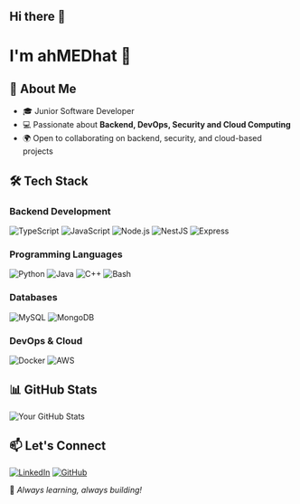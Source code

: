 ## Hi there 👋
<!--
**ahMEDhat-7/ahMEDhat-7** is a ✨ _special_ ✨ repository because its `README.md` (this file) appears on your GitHub profile.
-->
# I'm ahMEDhat 👋

## 🚀 About Me

- 🎓 Junior Software Developer
- 💻 Passionate about **Backend, DevOps, Security and Cloud Computing**
- 🌍 Open to collaborating on backend, security, and cloud-based projects

## 🛠️ Tech Stack

### Backend Development
![TypeScript](https://img.shields.io/badge/TypeScript-3178C6?style=flat&logo=typescript&logoColor=white) ![JavaScript](https://img.shields.io/badge/JavaScript-F7DF1E?style=flat&logo=javascript&logoColor=black) ![Node.js](https://img.shields.io/badge/Node.js-339933?style=flat&logo=nodedotjs&logoColor=white) ![NestJS](https://img.shields.io/badge/NestJS-E0234E?style=flat&logo=nestjs&logoColor=white) ![Express](https://img.shields.io/badge/Express-000000?style=flat&logo=express&logoColor=white)

### Programming Languages
![Python](https://img.shields.io/badge/Python-3776AB?style=flat&logo=python&logoColor=white) ![Java](https://img.shields.io/badge/Java-007396?style=flat&logo=java&logoColor=white) ![C++](https://img.shields.io/badge/C++-00599C?style=flat&logo=c%2B%2B&logoColor=white) ![Bash](https://img.shields.io/badge/Bash-4EAA25?style=flat&logo=gnu-bash&logoColor=white)

### Databases
![MySQL](https://img.shields.io/badge/MySQL-4479A1?style=flat&logo=mysql&logoColor=white) ![MongoDB](https://img.shields.io/badge/MongoDB-47A248?style=flat&logo=mongodb&logoColor=white)

### DevOps & Cloud
![Docker](https://img.shields.io/badge/Docker-2496ED?style=flat&logo=docker&logoColor=white) ![AWS](https://img.shields.io/badge/AWS-232F3E?style=flat&logo=amazon-aws&logoColor=white)

## 📊 GitHub Stats

![Your GitHub Stats](https://github-readme-stats.vercel.app/api?username=ahMEDhat-7&show_icons=true&theme=dark)

## 📫 Let's Connect

[![LinkedIn](https://img.shields.io/badge/LinkedIn-0077B5?style=flat&logo=linkedin&logoColor=white)](https://linkedin.com/in/ahmedhat--) [![GitHub](https://img.shields.io/badge/GitHub-181717?style=flat&logo=github&logoColor=white)](https://github.com/ahMEDhat-7)

🚀 *Always learning, always building!*
